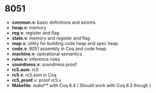 8051
====
* **common.v**:
  basic definitions and axioms
* **heap.v**:
  memory
* **reg.v**:
  register and flag
* **state.v**:
  memory and register and flag
* **map.v**:
  utility for building code heap and spec heap
* **code.v**:
  8051 assembly in Coq and code heap
* **machine.v**:
  operational semantics
* **rules.v**:
  inference rules
* **soundness.v**:
  soundness proof
* **rc5.asm**:
  rc5
* **rc5.v**:
  rc5.asm in Coq
* **rc5_proof**.v:
  proof rc5.v
* **Makefile**:
  make** with Coq 8.4 ( Should work with Coq 8.3 though )
